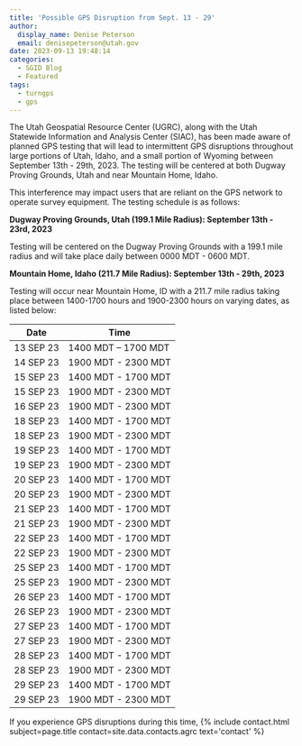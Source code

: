 ```yaml
---
title: 'Possible GPS Disruption from Sept. 13 - 29'
author:
  display_name: Denise Peterson
  email: denisepeterson@utah.gov
date: 2023-09-13 19:48:14
categories:
  - SGID Blog
  - Featured
tags:
  - turngps
  - gps
---
```


The Utah Geospatial Resource Center (UGRC), along with the Utah Statewide Information and Analysis Center (SIAC), has been made aware of planned GPS testing that will lead to intermittent GPS disruptions throughout large portions of Utah, Idaho, and a small portion of Wyoming between September 13th - 29th, 2023. The testing will be centered at both Dugway Proving Grounds, Utah and near Mountain Home, Idaho.

This interference may impact users that are reliant on the GPS network to operate survey equipment. The testing schedule is as follows:

**Dugway Proving Grounds, Utah (199.1 Mile Radius): September 13th - 23rd, 2023**

Testing will be centered on the Dugway Proving Grounds with a 199.1 mile radius and will take place daily between 0000 MDT - 0600 MDT.

**Mountain Home, Idaho (211.7 Mile Radius): September 13th - 29th, 2023**

Testing will occur near Mountain Home, ID with a 211.7 mile radius taking place between 1400-1700 hours and 1900-2300 hours on varying dates, as listed below:

| Date      | Time                |
| --------- | ------------------- |
| 13 SEP 23 | 1400 MDT – 1700 MDT |
| 14 SEP 23 | 1900 MDT - 2300 MDT |
| 15 SEP 23 | 1400 MDT - 1700 MDT |
| 15 SEP 23 | 1900 MDT - 2300 MDT |
| 16 SEP 23 | 1900 MDT - 2300 MDT |
| 18 SEP 23 | 1400 MDT - 1700 MDT |
| 18 SEP 23 | 1900 MDT - 2300 MDT |
| 19 SEP 23 | 1400 MDT - 1700 MDT |
| 19 SEP 23 | 1900 MDT - 2300 MDT |
| 20 SEP 23 | 1400 MDT - 1700 MDT |
| 20 SEP 23 | 1900 MDT - 2300 MDT |
| 21 SEP 23 | 1400 MDT - 1700 MDT |
| 21 SEP 23 | 1900 MDT - 2300 MDT |
| 22 SEP 23 | 1400 MDT - 1700 MDT |
| 22 SEP 23 | 1900 MDT - 2300 MDT |
| 25 SEP 23 | 1400 MDT - 1700 MDT |
| 25 SEP 23 | 1900 MDT - 2300 MDT |
| 26 SEP 23 | 1400 MDT - 1700 MDT |
| 26 SEP 23 | 1900 MDT - 2300 MDT |
| 27 SEP 23 | 1400 MDT - 1700 MDT |
| 27 SEP 23 | 1900 MDT - 2300 MDT |
| 28 SEP 23 | 1400 MDT - 1700 MDT |
| 28 SEP 23 | 1900 MDT - 2300 MDT |
| 29 SEP 23 | 1400 MDT - 1700 MDT |
| 29 SEP 23 | 1900 MDT - 2300 MDT |

If you experience GPS disruptions during this time, {% include contact.html subject=page.title contact=site.data.contacts.agrc text='contact' %}
